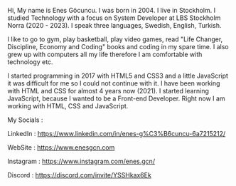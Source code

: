 Hi, My name is Enes Göcuncu. I was born in 2004. I live in Stockholm. I studied Technology with a focus on System Developer at LBS Stockholm Norra (2020 - 2023). 
I speak three languages, Swedish, English, Turkish. 

I like to go to gym, play basketball, play video games, read "Life Changer, Discipline, Economy and Coding" books and coding in my spare time. 
I also grew up with computers all my life  therefore I am comfortable with technology etc.

I started programming in 2017 with HTML5 and CSS3 and a little JavaScript it was difficult for me so I could not continue with it.
I have been working with HTML and CSS for almost 4 years now (2021). I started learning JavaScript, because I wanted to be a Front-end Developer.
Right now I am working with HTML, CSS and JavaScript.

My Socials :

LinkedIn : https://www.linkedin.com/in/enes-g%C3%B6cuncu-6a7215212/

WebSite : https://www.enesgcn.com

Instagram : https://www.instagram.com/enes.gcn/

Discord : https://discord.com/invite/YSSHkax6Ek
